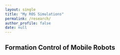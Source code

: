 ```yaml
---
layout: single
title: "My ROS Simulations"
permalink: /research/
author_profile: false
date: null
---
```


## Formation Control of Mobile Robots

